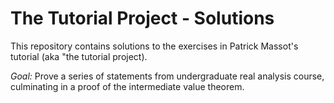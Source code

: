 # The Tutorial Project - Solutions

This repository contains solutions to the exercises in Patrick Massot's tutorial (aka "the tutorial project). 

*Goal:* Prove a series of statements from undergraduate real analysis course, 
culminating in a proof of the intermediate value theorem. 